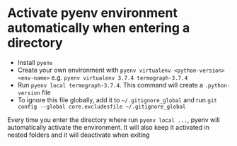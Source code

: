 # Activate pyenv environment automatically when entering a directory

 - Install `pyenv`
 - Create your own environment with `pyenv virtualenv <python-version> <env-name>` e.g. `pyenv virtualenv 3.7.4 termograph-3.7.4`
 - Run `pyenv local termograph-3.7.4`. This command will create a `.python-version` file
 - To ignore this file globally, add it to `~/.gitignore_global` and run `git config --global core.excludesfile ~/.gitignore_global`

 Every time you enter the directory where run `pyenv local ...`, pyenv will automatically activate the environment. It will also keep it activated in nested folders and it will deactivate when exiting

